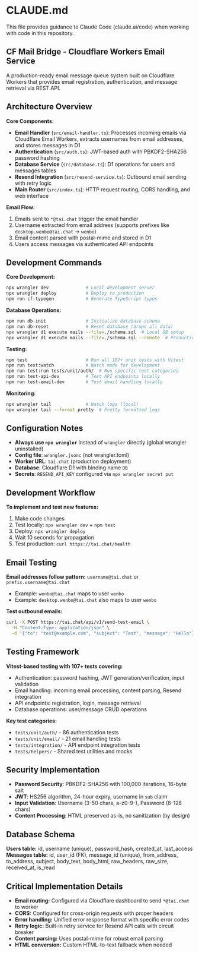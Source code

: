 # CLAUDE.md

This file provides guidance to Claude Code (claude.ai/code) when working with code in this repository.

## CF Mail Bridge - Cloudflare Workers Email Service

A production-ready email message queue system built on Cloudflare Workers that provides email registration, authentication, and message retrieval via REST API.

## Architecture Overview

**Core Components:**
- **Email Handler** (`src/email-handler.ts`): Processes incoming emails via Cloudflare Email Workers, extracts usernames from email addresses, and stores messages in D1
- **Authentication** (`src/auth.ts`): JWT-based auth with PBKDF2-SHA256 password hashing
- **Database Service** (`src/database.ts`): D1 operations for users and messages tables
- **Resend Integration** (`src/resend-service.ts`): Outbound email sending with retry logic
- **Main Router** (`src/index.ts`): HTTP request routing, CORS handling, and web interface

**Email Flow:**
1. Emails sent to `*@tai.chat` trigger the email handler
2. Username extracted from email address (supports prefixes like `desktop.wenbo@tai.chat` -> `wenbo`)
3. Email content parsed with postal-mime and stored in D1
4. Users access messages via authenticated API endpoints

## Development Commands

**Core Development:**
```bash
npx wrangler dev              # Local development server
npx wrangler deploy           # Deploy to production
npm run cf-typegen            # Generate TypeScript types
```

**Database Operations:**
```bash
npm run db-init               # Initialize database schema
npm run db-reset              # Reset database (drops all data)
npx wrangler d1 execute mails --file=./schema.sql  # Local DB setup
npx wrangler d1 execute mails --file=./schema.sql --remote  # Production DB setup
```

**Testing:**
```bash
npm test                      # Run all 107+ unit tests with Vitest
npm run test:watch            # Watch mode for development
npm run test:run tests/unit/auth/  # Run specific test categories
npm run test-api-dev          # Test API endpoints locally
npm run test-email-dev        # Test email handling locally
```

**Monitoring:**
```bash
npx wrangler tail             # Watch logs (local)
npx wrangler tail --format pretty  # Pretty formatted logs
```

## Configuration Notes

- **Always use `npx wrangler`** instead of `wrangler` directly (global wrangler uninstalled)
- **Config file**: `wrangler.jsonc` (not wrangler.toml)
- **Worker URL**: `tai.chat` (production deployment)
- **Database**: Cloudflare D1 with binding name `DB`
- **Secrets**: `RESEND_API_KEY` configured via `npx wrangler secret put`

## Development Workflow

**To implement and test new features:**
1. Make code changes
2. Test locally: `npx wrangler dev` + `npm test`
3. Deploy: `npx wrangler deploy`
4. Wait 10 seconds for propagation
5. Test production: `curl https://tai.chat/health`

## Email Testing

**Email addresses follow pattern:** `username@tai.chat` or `prefix.username@tai.chat`
- Example: `wenbo@tai.chat` maps to user `wenbo`
- Example: `desktop.wenbo@tai.chat` also maps to user `wenbo`

**Test outbound emails:**
```bash
curl -X POST https://tai.chat/api/v1/send-test-email \
  -H "Content-Type: application/json" \
  -d '{"to": "test@example.com", "subject": "Test", "message": "Hello"}'
```

## Testing Framework

**Vitest-based testing with 107+ tests covering:**
- Authentication: password hashing, JWT generation/verification, input validation
- Email handling: incoming email processing, content parsing, Resend integration
- API endpoints: registration, login, message retrieval
- Database operations: user/message CRUD operations

**Key test categories:**
- `tests/unit/auth/` - 86 authentication tests
- `tests/unit/email/` - 21 email handling tests  
- `tests/integration/` - API endpoint integration tests
- `tests/helpers/` - Shared test utilities and mocks

## Security Implementation

- **Password Security**: PBKDF2-SHA256 with 100,000 iterations, 16-byte salt
- **JWT**: HS256 algorithm, 24-hour expiry, username in `sub` claim
- **Input Validation**: Username (3-50 chars, a-z0-9-), Password (8-128 chars)
- **Content Processing**: HTML preserved as-is, no sanitization (by design)

## Database Schema

**Users table:** id, username (unique), password_hash, created_at, last_access
**Messages table:** id, user_id (FK), message_id (unique), from_address, to_address, subject, body_text, body_html, raw_headers, raw_size, received_at, is_read

## Critical Implementation Details

- **Email routing:** Configured via Cloudflare dashboard to send `*@tai.chat` to worker
- **CORS:** Configured for cross-origin requests with proper headers
- **Error handling:** Unified error response format with specific error codes
- **Retry logic:** Built-in retry service for Resend API calls with circuit breaker
- **Content parsing:** Uses postal-mime for robust email parsing
- **HTML conversion:** Custom HTML-to-text fallback when needed